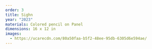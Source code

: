 ```yaml
---
order: 3
title: Sighn
year: "2023"
materials: Colored pencil on Panel
dimensions: 16 x 12 in
images:
  - https://ucarecdn.com/80a50faa-b5f2-48ee-95db-6305d6e594ae/
---
```


